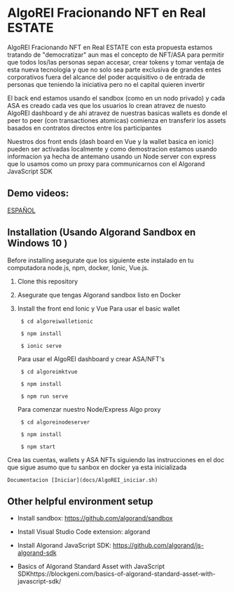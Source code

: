 # AlgoREI Fracionando NFT en Real ESTATE 

AlgoREI Fracionando NFT en Real ESTATE  con esta propuesta estamos tratando de "democratizar" aun mas el concepto de NFT/ASA para permitir que todos 
los/las personas sepan accesar, crear tokens y tomar ventaja de esta nueva tecnologia y que no solo sea parte exclusiva de grandes entes corporativos 
fuera del alcance del poder acquisitivo o de entrada de personas que teniendo la iniciativa pero no el capital quieren invertir

El back end estamos usando el sandbox (como en un nodo privado) y cada ASA es creado cada ves que los usuarios lo crean atravez de nuesto AlgoREI dashboard 
y de ahi atravez de nuestras basicas wallets es donde el peer to peer (con transactiones atomicas) comienza en transferir los assets basados en contratos 
directos entre los participantes 

Nuestros dos front ends (dash board en Vue y la wallet basica en ionic) pueden ser activadas localmente y como demostracion estamos usando informacion ya 
hecha de antemano usando un Node server con express que lo usamos como un proxy para communicarnos con el Algorand JavaScript SDK 



## Demo videos: 
[ESPAÑOL](https://www.youtube.com/watc)



## Installation (Usando Algorand Sandbox en Windows 10 )

Before installing asegurate que los siguiente este instalado en tu computadora 
node.js, npm, docker, Ionic, Vue.js.

1. Clone this repository
2. Asegurate que tengas Algorand sandbox listo en Docker

4. Install the front end Ionic y Vue
    Para usar el basic wallet 
     
        $ cd algoreiwalletionic

        $ npm install

        $ ionic serve
    
	Para usar el AlgoREI dashboard y crear ASA/NFT's
	
	    $ cd algoreimktvue

        $ npm install

        $ npm run serve
    
	Para comenzar nuestro Node/Express Algo proxy  
	    
		$ cd algoreinodeserver

        $ npm install

        $ npm start
	

Crea las cuentas, wallets y ASA NFTs siguiendo las instrucciones en el doc que sigue
asumo que tu sanbox en docker ya esta inicializada 

    Documentacion [Iniciar](docs/AlgoREI_iniciar.sh)

## Other helpful environment setup

* Install sandbox: https://github.com/algorand/sandbox

* Install Visual Studio Code extension: algorand

* Install Algorand JavaScript SDK: https://github.com/algorand/js-algorand-sdk

* Basics of Algorand Standard Asset with JavaScript 
  SDKhttps://blockgeni.com/basics-of-algorand-standard-asset-with-javascript-sdk/


